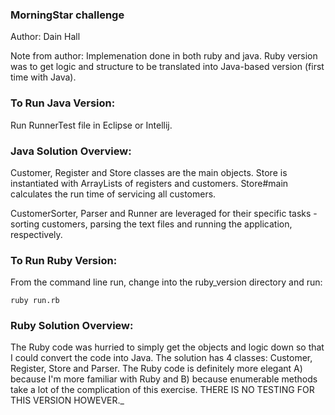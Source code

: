 ### MorningStar challenge
Author: Dain Hall

Note from author: Implemenation done in both ruby and java. Ruby version was to
get logic and structure to be translated into Java-based version (first time
with Java).

### To Run Java Version:

Run RunnerTest file in Eclipse or Intellij.

### Java Solution Overview:

Customer, Register and Store classes are the main objects. Store is instantiated
with ArrayLists of registers and customers. Store#main calculates the run time
of servicing all customers.

CustomerSorter, Parser and Runner are leveraged for their specific tasks -
sorting customers, parsing the text files and running the application,
respectively.

### To Run Ruby Version:

From the command line run, change into the ruby_version directory and run:
```
ruby run.rb
```

### Ruby Solution Overview:

The Ruby code was hurried to simply get the objects and logic down so that I
could convert the code into Java. The solution has 4 classes: Customer,
Register, Store and Parser. The Ruby code is definitely more elegant A) because
I'm more familiar with Ruby and B) because enumerable methods take a lot of the
complication of this exercise. THERE IS NO TESTING FOR THIS VERSION HOWEVER._

